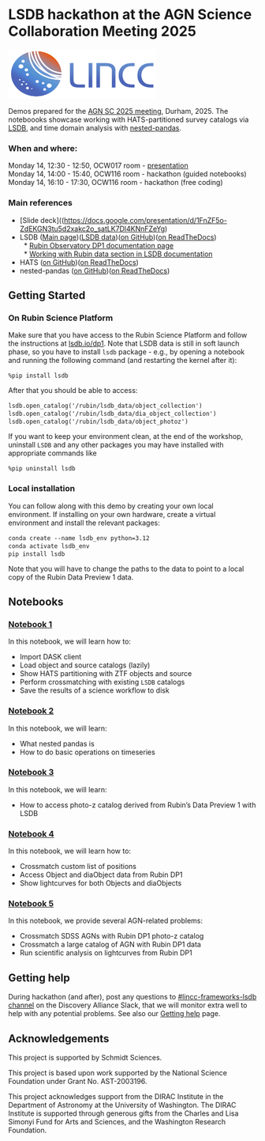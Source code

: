 # LSDB hackathon at the AGN Science Collaboration Meeting 2025

<img src="https://raw.githubusercontent.com/astronomy-commons/lsdb/main/docs/lincc-logo.png" width="300" height="100">

Demos prepared for the [AGN SC 2025 meeting](https://agn.science.lsst.org/?q=meeting2025), Durham, 2025.
The noteboooks showcase working with HATS-partitioned survey catalogs via [LSDB](https://lsdb.io), and time domain analysis with [nested-pandas](https://nested-pandas.readthedocs.io/en/latest/).

### When and where:

Monday 14, 12:30 - 12:50, OCW017 room - [presentation](https://docs.google.com/presentation/d/1FnZF5o-ZdEKGN3tu5d2xakc2o_satLK7Dl4KNnFZeYg/)   
Monday 14, 14:00 - 15:40, OCW116 room - hackathon (guided notebooks)  
Monday 14, 16:10 - 17:30, OCW116 room - hackathon (free coding)

### Main references

* [Slide deck]((https://docs.google.com/presentation/d/1FnZF5o-ZdEKGN3tu5d2xakc2o_satLK7Dl4KNnFZeYg)
* LSDB ([Main page](https://lsdb.io))([LSDB data](https://data.lsdb.io))([on GitHub](https://github.com/astronomy-commons/lsdb))([on ReadTheDocs](https://lsdb.readthedocs.io/en/latest/))  
  &nbsp;&nbsp;* [Rubin Observatory DP1 documentation page](https://dp1.lsst.io/products/lsdb.html)  
  &nbsp;&nbsp;* [Working with Rubin data section in LSDB documentation](https://docs.lsdb.io/en/latest/tutorial_toc/toc_rubin.html)
* HATS ([on GitHub](https://github.com/astronomy-commons/hats))([on ReadTheDocs](https://hats.readthedocs.io/en/stable/))
* nested-pandas ([on GitHub](https://github.com/lincc-frameworks/nested-pandas))([on ReadTheDocs](https://nested-pandas.readthedocs.io/en/stable/))

## Getting Started 

### On Rubin Science Platform

Make sure that you have access to the Rubin Science Platform and follow the instructions at [lsdb.io/dp1](https://lsdb.io/dp1). Note that LSDB data is still in soft launch phase, so you have to install `lsdb` package - e.g., by opening a notebook and running the following command (and restarting the kernel after it):

```
%pip install lsdb
```

After that you should be able to access:
```
lsdb.open_catalog('/rubin/lsdb_data/object_collection')
lsdb.open_catalog('/rubin/lsdb_data/dia_object_collection')
lsdb.open_catalog('/rubin/lsdb_data/object_photoz')
```

If you want to keep your environment clean, at the end of the workshop, uninstall `LSDB` and any other packages you may have installed with appropriate commands like
```
%pip uninstall lsdb
```

### Local installation
You can follow along with this demo by creating your own local environment.
If installing on your own hardware, create a virtual environment and install the relevant packages:

```
conda create --name lsdb_env python=3.12
conda activate lsdb_env
pip install lsdb
```

Note that you will have to change the paths to the data to point to a local copy of the Rubin Data Preview 1 data. 

## Notebooks

### [Notebook 1](Notebook_1.ipynb)

In this notebook, we will learn how to:

- Import DASK client
- Load object and source catalogs (lazily)
- Show HATS partitioning with ZTF objects and source
- Perform crossmatching with existing `LSDB` catalogs
- Save the results of a science workflow to disk

### [Notebook 2](Notebook_2.ipynb)

In this notebook, we will learn:

- What nested pandas is
- How to do basic operations on timeseries

### [Notebook 3](Notebook_3.ipynb)

In this notebook, we will learn:

- How to access photo-z catalog derived from Rubin’s Data Preview 1 with LSDB 

### [Notebook 4](Notebook_4.ipynb)

In this notebook, we will learn how to:

- Crossmatch custom list of positions
- Access Object and diaObject data from Rubin DP1
- Show lightcurves for both Objects and diaObjects

### [Notebook 5](Notebook_5.ipynb)

In this notebook, we provide several AGN-related problems:

- Crossmatch SDSS AGNs with Rubin DP1 photo-z catalog
- Crossmatch a large catalog of AGN with Rubin DP1 data
- Run scientific analysis on lightcurves from Rubin DP1

## Getting help

During hackathon (and after), post any questions to [#lincc-frameworks-lsdb channel](https://discovery-alliance.slack.com/archives/C04610PQW9F) on the Discovery Alliance Slack, that we will monitor extra well to help with any potential problems. See also our [Getting help](https://docs.lsdb.io/en/latest/contact.html) page.

## Acknowledgements

This project is supported by Schmidt Sciences.

This project is based upon work supported by the National Science Foundation under Grant No. AST-2003196.

This project acknowledges support from the DIRAC Institute in the Department of Astronomy at the University of Washington. The DIRAC Institute is supported through generous gifts from the Charles and Lisa Simonyi Fund for Arts and Sciences, and the Washington Research Foundation.
